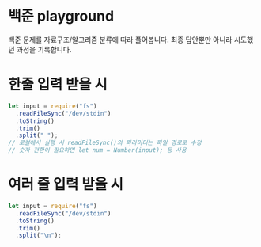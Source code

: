 # 백준 playground

백준 문제를 자료구조/알고리즘 분류에 따라 풀어봅니다.
최종 답안뿐만 아니라 시도했던 과정을 기록합니다.

# 한줄 입력 받을 시

```js
let input = require("fs")
  .readFileSync("/dev/stdin")
  .toString()
  .trim()
  .split(" ");
// 로컬에서 실행 시 readFileSync()의 파라미터는 파일 경로로 수정
// 숫자 전환이 필요하면 let num = Number(input); 등 사용
```

# 여러 줄 입력 받을 시

```js
let input = require("fs")
  .readFileSync("/dev/stdin")
  .toString()
  .trim()
  .split("\n");
```
